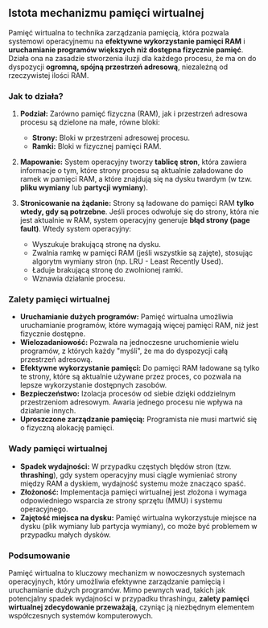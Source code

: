 ## Istota mechanizmu pamięci wirtualnej

Pamięć wirtualna to technika zarządzania pamięcią, która pozwala systemowi operacyjnemu na **efektywne wykorzystanie pamięci RAM** i **uruchamianie programów większych niż dostępna fizycznie pamięć**. Działa ona na zasadzie stworzenia iluzji dla każdego procesu, że ma on do dyspozycji **ogromną, spójną przestrzeń adresową**, niezależną od rzeczywistej ilości RAM.

### Jak to działa?

1.  **Podział:** Zarówno pamięć fizyczna (RAM), jak i przestrzeń adresowa procesu są dzielone na małe, równe bloki:
    *   **Strony:** Bloki w przestrzeni adresowej procesu.
    *   **Ramki:** Bloki w fizycznej pamięci RAM.

2.  **Mapowanie:** System operacyjny tworzy **tablicę stron**, która zawiera informacje o tym, które strony procesu są aktualnie załadowane do ramek w pamięci RAM, a które znajdują się na dysku twardym (w tzw. **pliku wymiany** lub **partycji wymiany**).

3.  **Stronicowanie na żądanie:** Strony są ładowane do pamięci RAM **tylko wtedy, gdy są potrzebne**. Jeśli proces odwołuje się do strony, która nie jest aktualnie w RAM, system operacyjny generuje **błąd strony (page fault)**. Wtedy system operacyjny:
    *   Wyszukuje brakującą stronę na dysku.
    *   Zwalnia ramkę w pamięci RAM (jeśli wszystkie są zajęte), stosując algorytm wymiany stron (np. LRU - Least Recently Used).
    *   Ładuje brakującą stronę do zwolnionej ramki.
    *   Wznawia działanie procesu.

### Zalety pamięci wirtualnej

*   **Uruchamianie dużych programów:** Pamięć wirtualna umożliwia uruchamianie programów, które wymagają więcej pamięci RAM, niż jest fizycznie dostępne.
*   **Wielozadaniowość:** Pozwala na jednoczesne uruchomienie wielu programów, z których każdy "myśli", że ma do dyspozycji całą przestrzeń adresową.
*   **Efektywne wykorzystanie pamięci:** Do pamięci RAM ładowane są tylko te strony, które są aktualnie używane przez proces, co pozwala na lepsze wykorzystanie dostępnych zasobów.
*   **Bezpieczeństwo:** Izolacja procesów od siebie dzięki oddzielnym przestrzeniom adresowym. Awaria jednego procesu nie wpływa na działanie innych.
*   **Uproszczone zarządzanie pamięcią:** Programista nie musi martwić się o fizyczną alokację pamięci.

### Wady pamięci wirtualnej

*   **Spadek wydajności:** W przypadku częstych błędów stron (tzw. **thrashing**), gdy system operacyjny musi ciągle wymieniać strony między RAM a dyskiem, wydajność systemu może znacząco spaść.
*   **Złożoność:** Implementacja pamięci wirtualnej jest złożona i wymaga odpowiedniego wsparcia ze strony sprzętu (MMU) i systemu operacyjnego.
*   **Zajętość miejsca na dysku:** Pamięć wirtualna wykorzystuje miejsce na dysku (plik wymiany lub partycja wymiany), co może być problemem w przypadku małych dysków.

### Podsumowanie

Pamięć wirtualna to kluczowy mechanizm w nowoczesnych systemach operacyjnych, który umożliwia efektywne zarządzanie pamięcią i uruchamianie dużych programów. Mimo pewnych wad, takich jak potencjalny spadek wydajności w przypadku thrashingu, **zalety pamięci wirtualnej zdecydowanie przeważają**, czyniąc ją niezbędnym elementem współczesnych systemów komputerowych.
